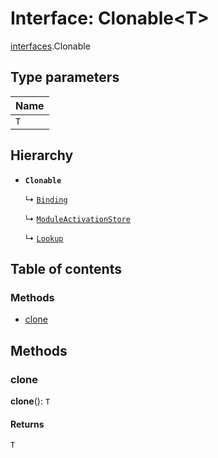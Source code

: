 # Interface: Clonable\<T>

[interfaces](/en/auto-docs/fixed-layout-editor/modules/interfaces.md).Clonable

## Type parameters

| Name |
| :------ |
| `T` |

## Hierarchy

* **`Clonable`**

  ↳ [`Binding`](/en/auto-docs/fixed-layout-editor/interfaces/interfaces.Binding.md)

  ↳ [`ModuleActivationStore`](/en/auto-docs/fixed-layout-editor/interfaces/interfaces.ModuleActivationStore.md)

  ↳ [`Lookup`](/en/auto-docs/fixed-layout-editor/interfaces/interfaces.Lookup.md)

## Table of contents

### Methods

* [clone](/en/auto-docs/fixed-layout-editor/interfaces/interfaces.Clonable.md#clone)

## Methods

### clone

**clone**(): `T`

#### Returns

`T`
